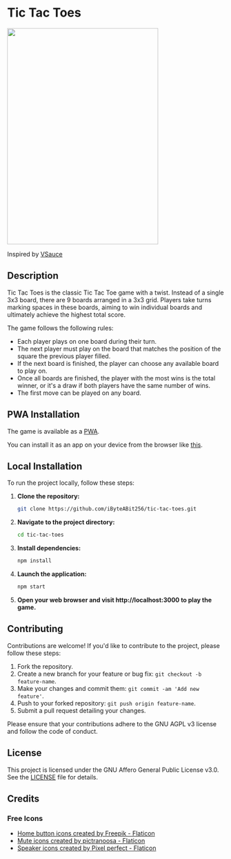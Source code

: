 # Tic Tac Toes

<img src="media/tic-tac-toes-screenshot.png" width="350" height="500">

<br>

Inspired by [VSauce](https://www.youtube.com/shorts/_Na3a1ZrX7c)

## Description

Tic Tac Toes is the classic Tic Tac Toe game with a twist. Instead of a single 3x3 board, there are 9 boards arranged in a 3x3 grid. Players take turns marking spaces in these boards, aiming to win individual boards and ultimately achieve the highest total score.

The game follows the following rules:

- Each player plays on one board during their turn.
- The next player must play on the board that matches the position of the square the previous player filled.
- If the next board is finished, the player can choose any available board to play on.
- Once all boards are finished, the player with the most wins is the total winner, or it's a draw if both players have the same number of wins.
- The first move can be played on any board.

## PWA Installation

The game is available as a [PWA](https://developer.mozilla.org/en-US/docs/Web/Progressive_web_apps/Guides/What_is_a_progressive_web_app).

You can install it as an app on your device from the browser like [this](https://developer.mozilla.org/en-US/docs/Web/Progressive_web_apps/Guides/Installing).

## Local Installation

To run the project locally, follow these steps:

1. **Clone the repository:**

   ```bash
   git clone https://github.com/iByteABit256/tic-tac-toes.git

   ```

2. **Navigate to the project directory:**

   ```bash
   cd tic-tac-toes

   ```

3. **Install dependencies:**

   ```bash
   npm install

   ```

4. **Launch the application:**

   ```bash
   npm start

   ```

5. **Open your web browser and visit http://localhost:3000 to play the game.**

## Contributing

Contributions are welcome! If you'd like to contribute to the project, please follow these steps:

1. Fork the repository.
2. Create a new branch for your feature or bug fix: `git checkout -b feature-name`.
3. Make your changes and commit them: `git commit -am 'Add new feature'`.
4. Push to your forked repository: `git push origin feature-name`.
5. Submit a pull request detailing your changes.

Please ensure that your contributions adhere to the GNU AGPL v3 license and follow the code of conduct.

## License

This project is licensed under the GNU Affero General Public License v3.0. See the [LICENSE](LICENSE) file for details.

## Credits

### Free Icons
- <a href="https://www.flaticon.com/free-icons/home-button" title="home button icons">Home button icons created by Freepik - Flaticon</a>
- <a href="https://www.flaticon.com/free-icons/mute" title="mute icons">Mute icons created by pictranoosa - Flaticon</a>
- <a href="https://www.flaticon.com/free-icons/speaker" title="speaker icons">Speaker icons created by Pixel perfect - Flaticon</a>
